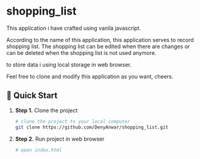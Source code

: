 # shopping_list

This application i have crafted using vanila javascript.

According to the name of this application, this application 
serves to record shopping list. 
The shopping list can be edited when there are changes or
can be deleted when the shopping list is not used anymore.

to store data i using local storage in web browser.

Feel free to clone and modify this application as you want, 
cheers.

## 🚀 Quick Start
1.  **Step 1.**
    Clone the project
    ```sh
    # clone the project to your local computer
    git clone https://github.com/DenyAnwar/shopping_list.git
    ```
2.  **Step 2.**
    Run project in web browser
    ```sh
    # open index.html
    